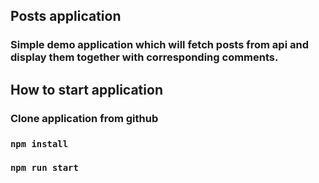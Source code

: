 ## Posts application
### Simple demo application which will fetch posts from api and display them together with corresponding comments.

## How to start application
### Clone application from github
### ```npm install```
### ```npm run start```
